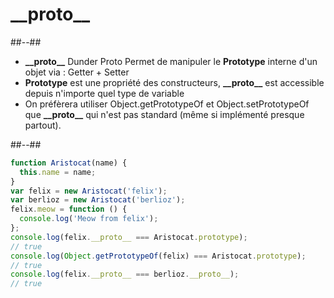 <!-- .slide: class="two-column-layout" -->

# \_\_proto\_\_

##--##

<!-- .slide -->

- **\_\_proto\_\_** Dunder Proto Permet de manipuler le **Prototype** interne d'un objet via : Getter + Setter
- **Prototype** est une propriété des constructeurs, **\_\_proto\_\_** est accessible depuis n'importe quel type de variable
- On préfèrera utiliser Object.getPrototypeOf et Object.setPrototypeOf que **\_\_proto\_\_** qui n'est pas standard (même si implémenté presque partout).

##--##

<!-- .slide: class="with-code" -->

```javascript
function Aristocat(name) {
  this.name = name;
}
var felix = new Aristocat('felix');
var berlioz = new Aristocat('berlioz');
felix.meow = function () {
  console.log('Meow from felix');
};
console.log(felix.__proto__ === Aristocat.prototype);
// true
console.log(Object.getPrototypeOf(felix) === Aristocat.prototype);
// true
console.log(felix.__proto__ === berlioz.__proto__);
// true
```
